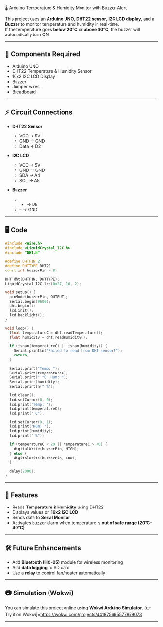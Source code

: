  🌡️ Arduino Temperature & Humidity Monitor with Buzzer Alert

This project uses an **Arduino UNO**, **DHT22 sensor**, **I2C LCD display**, and a **Buzzer** to monitor temperature and humidity in real-time.  
If the temperature goes **below 20°C** or **above 40°C**, the buzzer will automatically turn ON.

---

## 📌 Components Required
- Arduino UNO
- DHT22 Temperature & Humidity Sensor
- 16x2 I2C LCD Display
- Buzzer
- Jumper wires
- Breadboard

---

## ⚡ Circuit Connections

- **DHT22 Sensor**
  - VCC → 5V
  - GND → GND
  - Data → D2

- **I2C LCD**
  - VCC → 5V
  - GND → GND
  - SDA → A4
  - SCL → A5

- **Buzzer**
  - + → D8
  - – → GND

---

## 🖥️ Code

```cpp
#include <Wire.h>
#include <LiquidCrystal_I2C.h>
#include "DHT.h"

#define DHTPIN 2
#define DHTTYPE DHT22
const int buzzerPin = 8;

DHT dht(DHTPIN, DHTTYPE);
LiquidCrystal_I2C lcd(0x27, 16, 2);

void setup() {
  pinMode(buzzerPin, OUTPUT);
  Serial.begin(9600);
  dht.begin();
  lcd.init();
  lcd.backlight();
}

void loop() {
  float temperatureC = dht.readTemperature();
  float humidity = dht.readHumidity();

  if (isnan(temperatureC) || isnan(humidity)) {
    Serial.println("Failed to read from DHT sensor!");
    return;
  }

  Serial.print("Temp: ");
  Serial.print(temperatureC);
  Serial.print(" °C  Hum: ");
  Serial.print(humidity);
  Serial.println(" %");

  lcd.clear();
  lcd.setCursor(0, 0);
  lcd.print("Temp: ");
  lcd.print(temperatureC);
  lcd.print(" C");

  lcd.setCursor(0, 1);
  lcd.print("Hum: ");
  lcd.print(humidity);
  lcd.print(" %");

  if (temperatureC < 20 || temperatureC > 40) {
    digitalWrite(buzzerPin, HIGH);
  } else {
    digitalWrite(buzzerPin, LOW);
  }

  delay(2000);
}
````

---

## 🚀 Features

* Reads **Temperature & Humidity** using DHT22
* Displays values on **16x2 I2C LCD**
* Sends data to **Serial Monitor**
* Activates buzzer alarm when temperature is **out of safe range (20°C–40°C)**

---

## 🛠️ Future Enhancements

* Add **Bluetooth (HC-05)** module for wireless monitoring
* Add **data logging** to SD card
* Use a **relay** to control fan/heater automatically

---

## 📷 Simulation (Wokwi)

You can simulate this project online using **Wokwi Arduino Simulator**.
[👉 Try it on Wokwi]=https://wokwi.com/projects/441875695577859073

---
